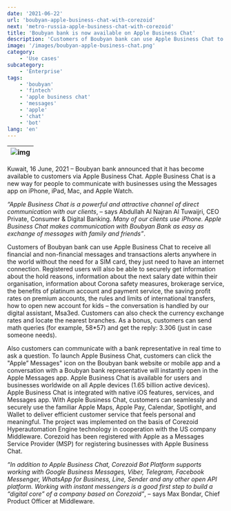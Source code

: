 ```yaml
---
date: '2021-06-22'
url: 'boubyan-apple-business-chat-with-corezoid'
next: 'metro-russia-apple-business-chat-with-corezoid'
title: 'Boubyan bank is now available on Apple Business Chat'
description: 'Customers of Boubyan bank can use Apple Business Chat to receive all financial and non-financial messages and transactions alerts anywhere in the world'
image: '/images/boubyan-apple-business-chat.png'
category:
    - 'Use cases'
subcategory:
    - 'Enterprise'
tags:
    - 'boubyan'
    - 'fintech'
    - 'apple business chat'
    - 'messages'
    - 'apple'
    - 'chat'
    - 'bot'    
lang: 'en'
---
```


| ![img](/images/boubyan-apple-business-chat.png) |
| :---: |

Kuwait, 16 June, 2021 – Boubyan bank announced that it has become available to customers via Apple Business Chat. Apple Business Chat is a new way for people to communicate with businesses using the Messages app on iPhone, iPad, Mac, and Apple Watch.

*“Apple Business Chat is a powerful and attractive channel of direct communication with our clients*, – says Abdullah Al Najran Al Tuwaijri, CEO Private, Consumer & Digital Banking. *Many of our clients use iPhone. Apple Business Chat makes communication with Boubyan Bank as easy as exchange of messages with family and friends”*.

Customers of Boubyan bank can use Apple Business Chat to receive all financial and non-financial messages and transactions alerts anywhere in the world without the need for a SIM card, they just need to have an internet connection. Registered users will also be able to securely get information about the hold reasons, information about the next salary date within their organisation, information about Corona safety measures, brokerage service, the benefits of platinum account and payment service, the saving profit rates on premium accounts, the rules and limits of international transfers, how to open new account for kids – the conversation is handled by our digital assistant, Msa3ed. Customers can also check the currency exchange rates and locate the nearest branches. As a bonus, customers can send math queries (for example, 58*57) and get the reply: 3.306 (just in case someone needs).

Also customers can communicate with a bank representative in real time to ask a question. To launch Apple Business Chat, customers can click the "Apple” Messages" icon on the Boubyan bank website or  mobile app and a conversation with a Boubyan bank representative will instantly open in the Apple Messages app.
Apple Business Chat is available for users and businesses worldwide on all Apple devices (1.65 billion active devices).
Apple Business Chat is integrated with native iOS features, services, and Messages app. With Apple Business Chat, customers can seamlessly and securely use the familiar Apple Maps, Apple Pay, Calendar, Spotlight, and Wallet to deliver efficient customer service that feels personal and meaningful.
The project was implemented on the basis of Corezoid Hyperautomation Engine technology in cooperation with the US company Middleware. Corezoid has been registered with Apple as a Messages Service Provider (MSP) for registering businesses with Apple Business Chat.

*“In addition to Apple Business Chat, Corezoid Bot Platform supports working with Google Business Messages, Viber, Telegram, Facebook Messenger, WhatsApp for Business, Line, Sender and any other open API platform. Working with instant messengers is a good first step to build a “digital core” of a company based on Corezoid”*, – says Max Bondar, Chief Product Officer at Middleware.
